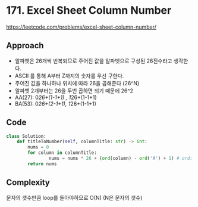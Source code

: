 # 171. Excel Sheet Column Number

https://leetcode.com/problems/excel-sheet-column-number/

## Approach

- 알파벳은 26개씩 반복되므로 주어진 값을 알파벳으로 구성된 26진수라고 생각한다.
- ASCII 를 통해 A부터 Z까지의 숫자를 우선 구한다.
- 주어진 값을 하나하나 위치에 따라 26을 곱해준다 (26^N)
- 알파벳 2개부터는 26을 두번 곱하면 되기 때문에 26^2
- AA(27): 0*26+(1-1+1) , 1*26+(1-1+1)
- BA(53): 0*26+(2-1+1), 1*26+(1-1+1)

## Code

```python
class Solution:
    def titleToNumber(self, columnTitle: str) -> int:
        nums = 0
        for column in columnTitle:
                nums = nums * 26 + (ord(column) - ord('A') + 1) # ord: 유니코드 정수를 반환해줌
        return nums
```

## Complexity

문자의 갯수만큼 loop를 돌아야하므로 O(N) (N은 문자의 갯수)
